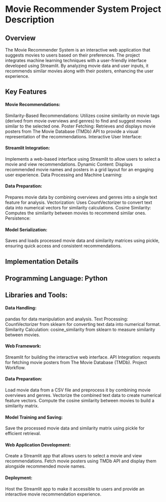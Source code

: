 # Movie Recommender System Project Description

## Overview
The Movie Recommender System is an interactive web application that suggests movies to users based on their preferences. The project integrates machine learning techniques with a user-friendly interface developed using Streamlit. By analyzing movie data and user inputs, it recommends similar movies along with their posters, enhancing the user experience.

## Key Features

 #### Movie Recommendations:
Similarity-Based Recommendations: Utilizes cosine similarity on movie tags (derived from movie overviews and genres) to find and suggest movies similar to the selected one.
Poster Fetching: Retrieves and displays movie posters from The Movie Database (TMDb) API to provide a visual representation of the recommendations.
Interactive User Interface:

#### Streamlit Integration:
Implements a web-based interface using Streamlit to allow users to select a movie and view recommendations.
Dynamic Content: Displays recommended movie names and posters in a grid layout for an engaging user experience.
Data Processing and Machine Learning:

#### Data Preparation:
Prepares movie data by combining overviews and genres into a single text feature for analysis.
Vectorization: Uses CountVectorizer to convert text data into numerical vectors for similarity calculations.
Cosine Similarity: Computes the similarity between movies to recommend similar ones.
Persistence:

#### Model Serialization:
Saves and loads processed movie data and similarity matrices using pickle, ensuring quick access and consistent recommendations.

## Implementation Details

## Programming Language: Python
## Libraries and Tools:

#### Data Handling:
pandas for data manipulation and analysis.
Text Processing: CountVectorizer from sklearn for converting text data into numerical format.
Similarity Calculation: cosine_similarity from sklearn to measure similarity between movies.

#### Web Framework:
Streamlit for building the interactive web interface.
API Integration: requests for fetching movie posters from The Movie Database (TMDb).
Project Workflow.

#### Data Preparation:
Load movie data from a CSV file and preprocess it by combining movie overviews and genres.
Vectorize the combined text data to create numerical feature vectors.
Compute the cosine similarity between movies to build a similarity matrix.

#### Model Training and Saving:
Save the processed movie data and similarity matrix using pickle for efficient retrieval.

#### Web Application Development:
Create a Streamlit app that allows users to select a movie and view recommendations.
Fetch movie posters using TMDb API and display them alongside recommended movie names.

#### Deployment:
Host the Streamlit app to make it accessible to users and provide an interactive movie recommendation experience.
